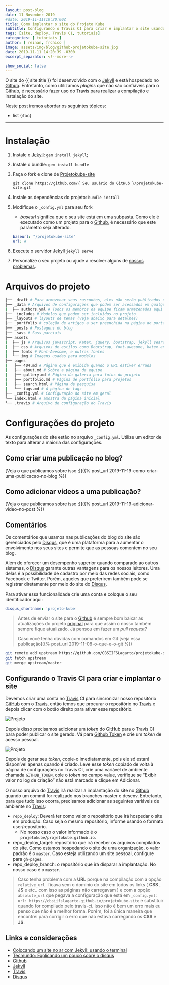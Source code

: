 ```yaml
---
layout: post-blog
date: 11 November 2019
#date: 2019-11-11T10:20:00Z
title: Como implantar o site do Projeto Kube
subtitle: Configurando o Travis CI para criar e implantar o site usando o github
tags: [site, deploy, Travis CI, tutoriais]
categories: [ tutoriais ]
author: [ reinan, frchico ]
image: assets/img/blog/github-projetokube-site.jpg
date: 2019-11-11 14:20:39 -0300
excerpt_separator: <!--more-->

show_social: false 
---
```


O site do {{ site.title }} foi desenvolvido com o [Jekyll] e está hospedado no [Github]. Entretanto, como utilizamos *plugins* que não são confiáveis para o [Github], é necessário fazer uso do [Travis] para realizar a compilação e instalação do site.

<!--more-->

Neste post iremos abordar os seguintes tópicos:
* list
{:toc}

---

# Instalação


1. Instale o [Jekyll](https://jekyllrb.com/docs/installation/): `gem install jekyll`;

2. Instale o bundle: `gem install bundle`

3. Faça o fork e clone de [Projetokube-site](https://github.com/CBSIIFSLagarto/projetokube-site)

	```
	git clone https://github.com/{ Seu usuário do GitHub }/projetokube-site.git
	```
4. Instale as dependências do projeto: `bundle install`

1. Modifique o `_config.yml` para seu fork

   - *baseurl* significa que o seu site está em uma subpasta. Como ele é executado como um projeto para o [Github], é necessário que este parâmetro seja alterado.

	```yml
	baseurl: "/projetokube-site"
	url: #
	```

6. Execute o servidor Jekyll `jekyll serve`
   
7. Personalize o seu projeto ou ajude a resolver alguns de [nossos problemas](https://github.com/CBSIIFSLagarto/projetokube-site/issues).


# Arquivos do projeto

```bash
├── _draft # Para armazenar seus rascunhos, eles não serão publicados em seu site
├── _data # Arquivos de configurações que podem ser acessados em qualquer lugar do site
|  ├── authors.yml # Todos os membros da equipe ficam armazenados aqui
├── _includes # Modelos que podem ser incluídos no projeto
├── _layouts # layouts de temas (veja abaixo para detalhes)
├── _portfolio # coleção de artigos a ser preenchida na página do portfólio
├── _posts # Postagens do blog
├── _sass # Sass parciais 
├── assets
|  ├── js # Arquivos javascript, Katex, jquery, bootstrap, jekyll search, 
|  ├── css # Arquivos de estilos como Bootstrap, font-awesome, katex and main css
|  ├── fonts # Font-Awesome, e outras fontes
|  └── img # Imagens usadas para modelos
├── pages
|   ├── 404.md # Página que é exibida quando o URL estiver errada
|   ├── about.md # Sobre a página da equipe
|   ├── gallery.md # Página da galeria para fotos do projeto
|   ├── portfolio.md # Página de portfólio para projetos
|   ├── search.html # Página de pesquisa
|   └── tags.md # A página de tags
├── _config.yml # Configuração do site em geral
└── index.html # amostra da página inicial
└── .travis # Arquivo de configuração do Travis
```

# Configurações do projeto

As configurações do site estão no arquivo `_config.yml`. Utilize um editor de texto para alterar a maioria das configurações.

## Como criar uma publicação no blog?

[Veja o que publicamos sobre isso ;)]({% post_url 2019-11-19-como-criar-uma-publicacao-no-blog %})

## Como adicionar vídeos a uma publicação?

[Veja o que publicamos sobre isso ;)]({% post_url 2019-11-19-adicionar-video-no-post %})


## Comentários

Os comentários que usamos nas publicações do blog do site são gerenciados pelo [Disqus], que é uma plataforma para a aumentar o envolvimento nos seus sites e permite que as pessoas comentem no seu blog.

Além de oferecer um desempenho superior quando comparado ao outros sistemas, o [Disqus] garante outras vantagens para os nossos leitores. Uma delas é a possibilidade de cadastro por meio das redes sociais, como Facebook e Twitter. Porém, aqueles que preferirem também pode se registrar diretamente por meio do site do [Disqus].

Para ativar essa funcionalidade crie uma conta e coloque o seu identificador aqui:

```yml 
disqus_shortname: 'projeto-kube'
```

> Antes de enviar o site para o [Github] é sempre bom baixar as atualizações do projeto [original](https://github.com/CBSIIFSLagarto/projetokube-site) para que assim o nosso também sempre fique atualizado. Já pensou em fazer um *pull request?*
>
> Caso você tenha dúvidas com comandos em Git [veja essa publicação]({% post_url 2019-11-08-o-que-e-o-git %})

```sh
git remote add upstream https://github.com/CBSIIFSLagarto/projetokube-site.git
git fetch upstream
git merge upstream/master
```


## Configurando o Travis CI para criar e implantar o site

Devemos criar uma conta no [Travis] CI para sincronizar nosso repositório [GitHub] com o [Travis], então temos que procurar o repositório no [Travis] e depois clicar com o botão direito para ativar esse repositório.

![Projeto](https://miro.medium.com/max/1675/1*BwypOVhSR_DcGHRjrZI7BA.png)

Depois disso precisamos adicionar um *token* do GitHub para o Travis CI para poder publicar o site gerado. Vá para [Github Token](https://github.com/settings/tokens) e crie um *token* de acesso pessoal.

![Projeto](https://miro.medium.com/max/2815/1*5fOAumDl3XCWD0h-Vhtfcw.png)

Depois de gerar seu *token*, copie-o imediatamente, pois ele só estará disponível apenas quando é criado. Leve esse *token* copiado de volta à página de configurações no Travis CI, crie uma variável de ambiente chamada `GITHUB_TOKEN`, cole o *token* no campo value, verifique se “Exibir valor no log de criação” não está marcado e clique em Adicionar.

O nosso arquivo do [Travis] irá realizar a implantação do site no [Github] quando um commit for realizado nos branches master e desenv. Entretanto, para que tudo isso ocorra, precisamos adicionar as seguintes variáveis de ambiente no [Travis]:

 * `repo_deploy`: Deverá ter como valor o repositório que irá hospedar o site em produção. Caso seja o mesmo repositório, informe usando o formato user/repositório. 
   * No nosso caso o valor informado é o `projetokube/projetokube.github.io`.
 * repo_deploy_target: repositório que irá receber os arquivos compilados do site. Como estamos hospedando o site de uma organização, o valor padrão é o `master`. Caso esteja utilizando um site pessoal, configure para `gh-pages`.
 * repo_deploy_branch: o repositório que irá disparar a implantação. No nosso caso é o `master`.

> Caso tenha problema com a **URL** porque na compilação com a opção `relative_url ` ficava sem o domínio do site em todos os links ( **CSS** , **JS** e etc.. com isso as páginas não carregavam ) e com a opção `absolute_url` que pegava a configuração que está em `_config.yml`: 
`url: https://cbsiifslagarto.github.io/projetokube-site`
e substituir quando for compilado pelo travis-ci.
> Isso não é bem um erro mais eu penso que não é a melhor forma. Porém, foi a única maneira que encontrei para corrigir o erro que não estava carregando os **CSS** e **JS**.


## Links e considerações

- [Colocando um site no ar com Jekyll: usando o terminal](https://jtemporal.com/do-tema-ao-ar/)
- [Tecmundo: Explicando um pouco sobre o disqus](https://www.tecmundo.com.br/institucional/104360-novidade-comentarios-tecmundo-testando-o-disqus.htm)
- [Github]
- [Jekyll]
- [Travis]
- [Disqus]


[Github]: https://pages.github.com/
[Jekyll]: https://jekyllrb.com/
[Travis]: https://travis-ci.com/
[Disqus]: http://disqus.com/